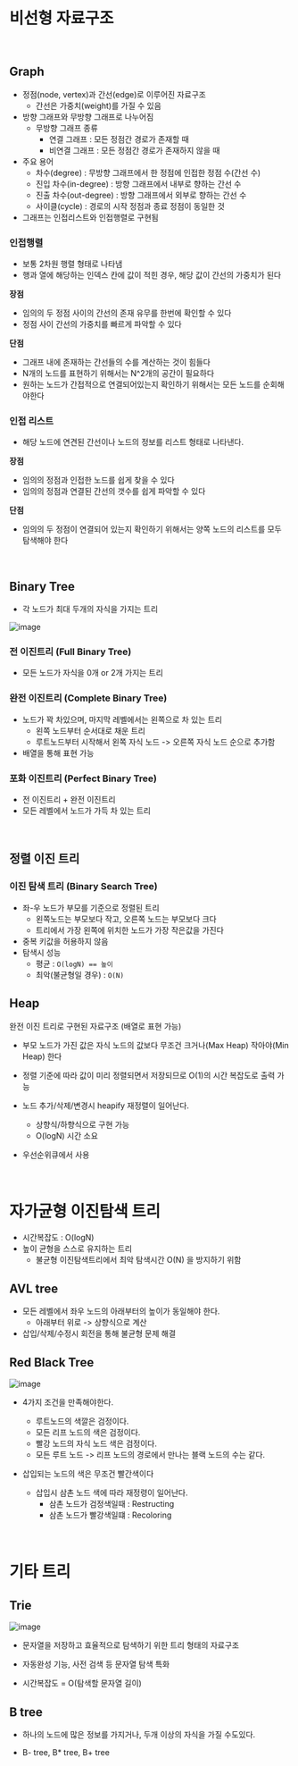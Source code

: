 # 비선형 자료구조

<br>

## Graph

- 정점(node, vertex)과 간선(edge)로 이루어진 자료구조
    - 간선은 가중치(weight)를 가질 수 있음
- 방향 그래프와 무방향 그래프로 나누어짐
    - 무방향 그래프 종류
        - 연결 그래프 : 모든 정점간 경로가 존재할 때
        - 비연결 그래프 : 모든 정점간 경로가 존재하지 않을 때
- 주요 용어
    - 차수(degree) : 무방향 그래프에서 한 정점에 인접한 정점 수(간선 수)
    - 진입 차수(in-degree) : 방향 그래프에서 내부로 향하는 간선 수
    - 진출 차수(out-degree) : 방향 그래프에서 외부로 향하는 간선 수
    - 사이클(cycle) : 경로의 시작 정점과 종료 정점이 동일한 것
- 그래프는 인접리스트와 인접행렬로 구현됨

### 인접행렬

- 보통 2차원 행렬 형태로 나타냄
- 행과 열에 해당하는 인덱스 칸에 값이 적힌 경우, 해당 값이 간선의 가중치가 된다

**장점**
- 임의의 두 정점 사이의 간선의 존재 유무를 한번에 확인할 수 있다
- 정점 사이 간선의 가중치를 빠르게 파악할 수 있다

**단점**
- 그래프 내에 존재하는 간선들의 수를 계산하는 것이 힘들다
- N개의 노드를 표현하기 위해서는 N^2개의 공간이 필요하다
- 원하는 노드가 간접적으로 연결되어있는지 확인하기 위해서는 모든 노드를 순회해야한다

### 인접 리스트

- 해당 노드에 연견된 간선이나 노드의 정보를 리스트 형태로 나타낸다.

**장점**
- 임의의 정점과 인접한 노드를 쉽게 찾을 수 있다
- 임의의 정점과 연결된 간선의 갯수를 쉽게 파악할 수 있다

**단점**
- 임의의 두 정점이 연결되어 있는지 확인하기 위해서는 양쪽 노드의 리스트를 모두 탐색해야 한다


<br>

## Binary Tree

- 각 노드가 최대 두개의 자식을 가지는 트리

![image](https://user-images.githubusercontent.com/71180414/154194105-897249b8-2dc2-43ea-9c7b-38664cbe587b.png)

### 전 이진트리 (Full Binary Tree)

- 모든 노드가 자식을 0개 or 2개 가지는 트리

### 완전 이진트리 (Complete Binary Tree)

- 노드가 꽉 차있으며, 마지막 레벨에서는 왼쪽으로 차 있는 트리
    - 왼쪽 노드부터 순서대로 채운 트리
    - 루트노드부터 시작해서 왼쪽 자식 노드 -> 오른쪽 자식 노드 순으로 추가함
- 배열을 통해 표현 가능

### 포화 이진트리 (Perfect Binary Tree)

- 전 이진트리 + 완전 이진트리
- 모든 레벨에서 노드가 가득 차 있는 트리

<br>

## 정렬 이진 트리

### 이진 탐색 트리 (Binary Search Tree)

- 좌-우 노드가 부모를 기준으로 정렬된 트리
    - 왼쪽노드는 부모보다 작고, 오른쪽 노드는 부모보다 크다
    - 트리에서 가장 왼쪽에 위치한 노드가 가장 작은값을 가진다
- 중복 키값을 허용하지 않음
- 탐색시 성능
    - 평균 : `O(logN) == 높이`
    - 최악(불균형일 경우) : `O(N)`


## Heap
완전 이진 트리로 구현된 자료구조 (배열로 표현 가능)

- 부모 노드가 가진 값은 자식 노드의 값보다 무조건 크거나(Max Heap) 작아야(Min Heap) 한다
- 정렬 기준에 따라 값이 미리 정렬되면서 저장되므로 O(1)의 시간 복잡도로 출력 가능

- 노드 추가/삭제/변경시 heapify 재정렬이 일어난다.
    - 상향식/하향식으로 구현 가능
    - O(logN) 시간 소요
- 우선순위큐에서 사용


<br>

# 자가균형 이진탐색 트리
- 시간복잡도 : O(logN)
- 높이 균형을 스스로 유지하는 트리
    - 불균형 이진탐색트리에서 최악 탐색시간 O(N) 을 방지하기 위함

## AVL tree
- 모든 레벨에서 좌우 노드의 아래부터의 높이가 동일해야 한다.
    - 아래부터 위로 -> 상향식으로 계산
- 삽입/삭제/수정시 회전을 통해 불균형 문제 해결

## Red Black Tree
![image](https://user-images.githubusercontent.com/92436863/227875215-48a92aca-0e04-49bc-bbcb-31a957273269.png)

- 4가지 조건을 만족해야한다.
    - 루트노드의 색깔은 검정이다.
    - 모든 리프 노드의 색은 검정이다.
    - 빨강 노드의 자식 노드 색은 검정이다.
    - 모든 루트 노드 -> 리프 노드의 경로에서 만나는 블랙 노드의 수는 같다.

- 삽입되는 노드의 색은 무조건 빨간색이다
    - 삽입시 삼촌 노드 색에 따라 재정령이 일어난다.
        - 삼촌 노드가 검정색일때 : Restructing
        - 삼촌 노드가 빨강색일떄 : Recoloring

<br>

# 기타 트리

## Trie

![image](https://user-images.githubusercontent.com/92436863/227877673-2844a296-893a-40ae-94be-5d7e836625fd.png)


- 문자열을 저장하고 효율적으로 탐색하기 위한 트리 형태의 자료구조

- 자동완성 기능, 사전 검색 등 문자열 탐색 특화

- 시간복잡도 = O(탐색할 문자열 길이)


## B tree

- 하나의 노드에 많은 정보를 가지거나, 두개 이상의 자식을 가질 수도있다.

- B- tree, B* tree, B+ tree